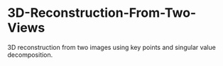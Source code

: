 # 3D-Reconstruction-From-Two-Views
3D reconstruction from two images using key points and singular value decomposition.
